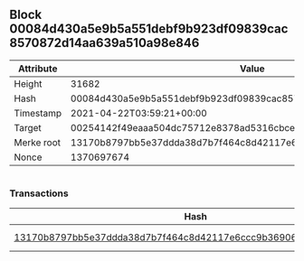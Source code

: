 ## Block 00084d430a5e9b5a551debf9b923df09839cac8570872d14aa639a510a98e846

Attribute | Value
--- | ---
Height | 31682
Hash | 00084d430a5e9b5a551debf9b923df09839cac8570872d14aa639a510a98e846
Timestamp | 2021-04-22T03:59:21+00:00
Target | 00254142f49eaaa504dc75712e8378ad5316cbcead634704b3734b6271167cc4
Merke root | 13170b8797bb5e37ddda38d7b7f464c8d42117e6ccc9b36906717973c01cd948
Nonce | 1370697674

```

```

### Transactions

Hash | Amount
--- | ---
[13170b8797bb5e37ddda38d7b7f464c8d42117e6ccc9b36906717973c01cd948](13170b8797bb5e37ddda38d7b7f464c8d42117e6ccc9b36906717973c01cd948.md) | 10.00000000 SKEPTI 
